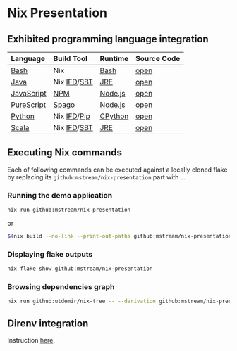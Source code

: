 # Nix Presentation

## Exhibited programming language integration

| Language                                                                | Build Tool                                                                                                               | Runtime                                                                                  | Source Code                                    |
| :---------------------------------------------------------------------- | :----------------------------------------------------------------------------------------------------------------------- | :--------------------------------------------------------------------------------------- | ---------------------------------------------- |
| [Bash](<https://en.wikipedia.org/wiki/Bash_(Unix_shell)>)               | Nix                                                                                                                    | [Bash](<https://en.wikipedia.org/wiki/Bash_(Unix_shell)>)                                | [open](say_hello/bash/default.nix)             |
| [Java](<https://en.wikipedia.org/wiki/Java_(programming_language)>)     | Nix [IFD](https://nixos.wiki/wiki/Import_From_Derivation)/[SBT](<https://en.wikipedia.org/wiki/Sbt_(software)>)                                                          | [JRE](<https://en.wikipedia.org/wiki/Java_(software_platform)#Java_Runtime_Environment>) | [open](say_hello/java_sbt/default.nix)         |
| [JavaScript](https://en.wikipedia.org/wiki/JavaScript)                  | [NPM](<https://en.wikipedia.org/wiki/Npm_(software)>)                                                                    | [Node.js](https://en.wikipedia.org/wiki/Node.js)                                         | [open](say_hello/javascript_npm/default.nix)   |
| [PureScript](https://en.wikipedia.org/wiki/PureScript)                  | [Spago](https://github.com/purescript/spago)                                                                             | [Node.js](https://en.wikipedia.org/wiki/Node.js)                                         | [open](say_hello/purescript_spago/default.nix) |
| [Python](<https://en.wikipedia.org/wiki/Python_(programming_language)>) | Nix [IFD](https://nixos.wiki/wiki/Import_From_Derivation)/[Pip](<https://en.wikipedia.org/wiki/Pip_(package_manager)>) | [CPython](https://en.wikipedia.org/wiki/CPython)                                         | [open](say_hello/python/default.nix)           |
| [Scala](<https://en.wikipedia.org/wiki/Scala_(programming_language)>)   | Nix [IFD](https://nixos.wiki/wiki/Import_From_Derivation)/[SBT](<https://en.wikipedia.org/wiki/Sbt_(software)>)        | [JRE](<https://en.wikipedia.org/wiki/Java_(software_platform)#Java_Runtime_Environment>) | [open](say_hello/scala_sbt/default.nix)        |

## Executing Nix commands

Each of following commands can be executed against a locally cloned flake
by replacing its `github:mstream/nix-presentation` part with `.`. 

### Running the demo application

```bash
nix run github:mstream/nix-presentation
```

or

```bash
$(nix build --no-link --print-out-paths github:mstream/nix-presentation)/bin/hello.sh
```

### Displaying flake outputs

```bash
nix flake show github:mstream/nix-presentation
```

### Browsing dependencies graph

```bash
nix run github:utdemir/nix-tree -- --derivation github:mstream/nix-presentation
```

## Direnv integration

Instruction [here](https://github.com/nix-community/nix-direnv).
